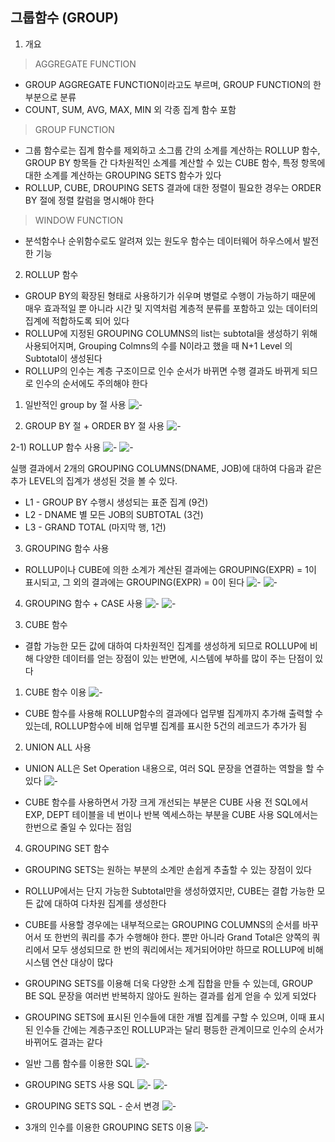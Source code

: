 
## 그룹함수 (GROUP)

1. 개요
> AGGREGATE FUNCTION
- GROUP AGGREGATE FUNCTION이라고도 부르며, GROUP FUNCTION의 한 부분으로 분류
- COUNT, SUM, AVG, MAX, MIN 외 각종 집계 함수 포함

> GROUP FUNCTION
- 그룹 함수로는 집계 함수를 제외하고 소그룹 간의 소계를 계산하는 ROLLUP 함수, GROUP BY 항목들 간 다차원적인 소계를 계산할 수 있는 CUBE 함수, 특정 항목에 대한 소계를 계산하는 GROUPING SETS 함수가 있다
- ROLLUP, CUBE, DROUPING SETS 결과에 대한 정렬이 필요한 경우는 ORDER BY 절에 정렬 칼럼을 명시해야 한다

> WINDOW FUNCTION
- 분석함수나 순위함수로도 알려져 있는 원도우 함수는 데이터웨어 하우스에서 발전한 기능

2. ROLLUP 함수
- GROUP BY의 확장된 형태로 사용하기가 쉬우며 병렬로 수행이 가능하기 때문에 매우 효과적일 뿐 아니라 시간 및 지역처럼 계층적 분류를 포함하고 있는 데이터의 집계에 적합하도록 되어 있다
- ROLLUP에 지정된 GROUPING COLUMNS의 list는 subtotal을 생성하기 위해 사용되어지며, Grouping Colmns의 수를 N이라고 했을 때 N+1 Level 의 Subtotal이 생성된다
- ROLLUP의 인수는 계층 구조이므로 인수 순서가 바뀌면 수행 결과도 바뀌게 되므로 인수의 순서에도 주의해야 한다

1) 일반적인 group by 절 사용
![-](https://img1.daumcdn.net/thumb/R1280x0/?scode=mtistory2&fname=https%3A%2F%2Fblog.kakaocdn.net%2Fdn%2FbkzDtq%2FbtshE90uwWl%2FpNu1wN83nkT69ZVbNozzlk%2Fimg.png)

2) GROUP BY 절 + ORDER BY 절 사용
![-](https://img1.daumcdn.net/thumb/R1280x0/?scode=mtistory2&fname=https%3A%2F%2Fblog.kakaocdn.net%2Fdn%2F7uUGJ%2FbtshAvXLR1B%2F5PKel6h1n3ueFKsvPYfOj1%2Fimg.png)

2-1) ROLLUP 함수 사용
![-](https://img1.daumcdn.net/thumb/R1280x0/?scode=mtistory2&fname=https%3A%2F%2Fblog.kakaocdn.net%2Fdn%2FbfSF9A%2FbtshAArw7fB%2FH2v0ZtSsNZm5RWTwv0Rrg0%2Fimg.png)
![-](https://img1.daumcdn.net/thumb/R1280x0/?scode=mtistory2&fname=https%3A%2F%2Fblog.kakaocdn.net%2Fdn%2FmYk2I%2FbtshBm0yHme%2FTcet9KIfKkreEqMPiNihB0%2Fimg.png)

실행 결과에서 2개의 GROUPING COLUMNS(DNAME, JOB)에 대하여 다음과 같은 추가
LEVEL의 집계가 생성된 것을 볼 수 있다.

- L1 - GROUP BY 수행시 생성되는 표준 집계 (9건)
- L2 - DNAME 별 모든 JOB의 SUBTOTAL (3건)
- L3 - GRAND TOTAL (마지막 행, 1건)

3) GROUPING 함수 사용
- ROLLUP이나 CUBE에 의한 소계가 계산된 결과에는 GROUPING(EXPR) = 1이 표시되고, 그 외의 결과에는 GROUPING(EXPR) = 0이 된다
![-](https://img1.daumcdn.net/thumb/R1280x0/?scode=mtistory2&fname=https%3A%2F%2Fblog.kakaocdn.net%2Fdn%2FcrVtbz%2Fbtshz0DLgzz%2F1Hr31OydSNWuK1d9aTgmz1%2Fimg.png)
![-](https://img1.daumcdn.net/thumb/R1280x0/?scode=mtistory2&fname=https%3A%2F%2Fblog.kakaocdn.net%2Fdn%2F9lMhH%2FbtshPpBA1C4%2FlPfzDhikVg5HX7KwIu1g2K%2Fimg.png)


4) GROUPING 함수 + CASE 사용
![-](https://img1.daumcdn.net/thumb/R1280x0/?scode=mtistory2&fname=https%3A%2F%2Fblog.kakaocdn.net%2Fdn%2Fbh8uLC%2Fbtshz1o8nYG%2FoyjtnshKKYC6rpDIif1qyK%2Fimg.png)
![-](https://img1.daumcdn.net/thumb/R1280x0/?scode=mtistory2&fname=https%3A%2F%2Fblog.kakaocdn.net%2Fdn%2FbgpFjo%2FbtshAwbk49m%2FTrbEY7ZnQR23lDfS4Cf301%2Fimg.png)

3. CUBE 함수
- 결합 가능한 모든 값에 대하여 다차원적인 집계를 생성하게 되므로 ROLLUP에 비해 다양한 데이터를 얻는 장점이 있는 반면에, 시스템에 부하를 많이 주는 단점이 있다

1) CUBE 함수 이용
![-](https://img1.daumcdn.net/thumb/R1280x0/?scode=mtistory2&fname=https%3A%2F%2Fblog.kakaocdn.net%2Fdn%2FbJNbz7%2FbtshFarzz7J%2FO6DK1hdOwtqllp9cu2aQDK%2Fimg.png)

- CUBE 함수를 사용해 ROLLUP함수의 결과에다 업무별 집계까지 추가해 출력할 수 있는데, ROLLUP함수에 비해 업무별 집계를 표시한 5건의 레코드가 추가가 됨

2) UNION ALL 사용
- UNION ALL은 Set Operation 내용으로, 여러 SQL 문장을 연결하는 역할을 할 수 있다
![-](https://img1.daumcdn.net/thumb/R1280x0/?scode=mtistory2&fname=https%3A%2F%2Fblog.kakaocdn.net%2Fdn%2FbjOiW5%2FbtshAZK6ODY%2FCP1GpLrrmiZi2PdlKifmtk%2Fimg.png)

- CUBE 함수를 사용하면서 가장 크게 개선되는 부분은 CUBE 사용 전 SQL에서 EXP, DEPT 테이블을 네 번이나 반복 엑세스하는 부분을 CUBE 사용 SQL에서는 한번으로 줄일 수 있다는 점임

4. GROUPING SET 함수
- GROUPING SETS는 원하는 부분의 소계만 손쉽게 추출할 수 있는 장점이 있다
- ROLLUP에서는 단지 가능한 Subtotal만을 생성하였지만, CUBE는 결합 가능한 모든 값에 대하여 다차원 집계를 생성한다
- CUBE를 사용할 경우에는 내부적으로는 GROUPING COLUMNS의 순서를 바꾸어서 또 한번의 쿼리를 추가 수행해야 한다. 뿐만 아니라 Grand Total은 양쪽의 쿼리에서 모두 생성되므로 한 번의 쿼리에서는 제거되어야만 하므로 ROLLUP에 비해 시스템 연산 대상이 많다
- GROUPING SETS를 이용해 더욱 다양한 소계 집합을 만들 수 있는데, GROUP BE SQL 문장을 여러번 반복하지 않아도 원하는 결과를 쉽게 얻을 수 있게 되었다
- GROUPING SETS에 표시된 인수들에 대한 개별 집계를 구할 수 있으며, 이때 표시된 인수들 간에는 계층구조인 ROLLUP과는 달리 평등한 관계이므로 인수의 순서가 바뀌어도 결과는 같다

- 일반 그룹 함수를 이용한 SQL
![-](https://img1.daumcdn.net/thumb/R1280x0/?scode=mtistory2&fname=https%3A%2F%2Fblog.kakaocdn.net%2Fdn%2Fs84tV%2FbtshAvQ7dUZ%2FjBDljJX1bDvJCIofWZchX0%2Fimg.png)

- GROUPING SETS 사용 SQL
![-](https://img1.daumcdn.net/thumb/R1280x0/?scode=mtistory2&fname=https%3A%2F%2Fblog.kakaocdn.net%2Fdn%2FBbvAQ%2FbtshA4lxdJE%2FZCdZRT93dh6g40UaBQtSWK%2Fimg.png)
![-](https://img1.daumcdn.net/thumb/R1280x0/?scode=mtistory2&fname=https%3A%2F%2Fblog.kakaocdn.net%2Fdn%2FyvO0d%2FbtshA5kqX5O%2FmhxqqOQ1C1HlqKU575tDiK%2Fimg.png)

- GROUPING SETS SQL - 순서 변경
![-](https://img1.daumcdn.net/thumb/R1280x0/?scode=mtistory2&fname=https%3A%2F%2Fblog.kakaocdn.net%2Fdn%2FciJGvv%2FbtshWuvy49P%2FtpsmANXL8TFXfI37X2mu2K%2Fimg.png)

- 3개의 인수를 이용한 GROUPING SETS 이용
![-](https://img1.daumcdn.net/thumb/R1280x0/?scode=mtistory2&fname=https%3A%2F%2Fblog.kakaocdn.net%2Fdn%2F8greh%2FbtshHMxcQzT%2FXrLEPIePfgI1t7inNDzcPK%2Fimg.png)


